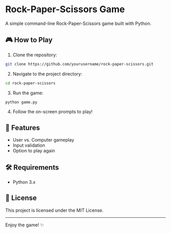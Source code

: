# Rock-Paper-Scissors Game

A simple command-line Rock-Paper-Scissors game built with Python.

## 🎮 How to Play
1. Clone the repository:
```bash
git clone https://github.com/yourusername/rock-paper-scissors.git
```
2. Navigate to the project directory:
```bash
cd rock-paper-scissors
```
3. Run the game:
```bash
python game.py
```
4. Follow the on-screen prompts to play!

## 🚀 Features
- User vs. Computer gameplay
- Input validation
- Option to play again

## 🛠 Requirements
- Python 3.x

## 📄 License
This project is licensed under the MIT License.

---
Enjoy the game! ✨


